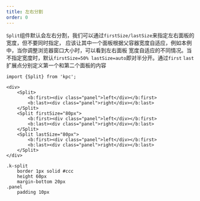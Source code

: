 ```yaml
---
title: 左右分割
order: 0
---
```


`Split`组件默认会左右分割，我们可以通过`firstSize/lastSize`来指定左右面板的宽度，但不要同时指定，
应该让其中一个面板根据父容器宽度自适应，例如本例中，当你调整浏览器窗口大小时，可以看到左右面板
宽度自适应的不同情况。当不指定宽度时，默认`firstSize=50% lastSize=auto`即对半分开。通过`first` `last`
扩展点分别定义第一个和第二个面板的内容

```vdt
import {Split} from 'kpc';

<div>
    <Split>
        <b:first><div class="panel">left</div></b:first>
        <b:last><div class="panel">right</div></b:last>
    </Split>
    <Split firstSize="80px">
        <b:first><div class="panel">left</div></b:first>
        <b:last><div class="panel">right</div></b:last>
    </Split>
    <Split lastSize="80px">
        <b:first><div class="panel">left</div></b:first>
        <b:last><div class="panel">right</div></b:last>
    </Split>
</div>
```

```styl
.k-split
    border 1px solid #ccc
    height 60px
    margin-bottom 20px
.panel
    padding 10px
```
